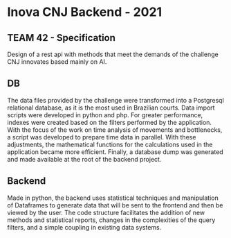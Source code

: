 # Inova CNJ Backend - 2021

## TEAM 42 - Specification

Design of a rest api with methods that meet the demands of the challenge CNJ innovates based mainly on AI.

## DB

The data files provided by the challenge were transformed into a Postgresql relational database, as it is the most used in Brazilian courts. Data import scripts were developed in python and php. For greater performance, indexes were created based on the filters performed by the application. With the focus of the work on time analysis of movements and bottlenecks, a script was developed to prepare time data in parallel. With these adjustments, the mathematical functions for the calculations used in the application became more efficient. Finally, a database dump was generated and made available at the root of the backend project.

## Backend

Made in python, the backend uses statistical techniques and manipulation of Dataframes to generate data that will be sent to the frontend and then be viewed by the user. The code structure facilitates the addition of new methods and statistical reports, changes in the complexities of the query filters, and a simple coupling in existing data systems.
